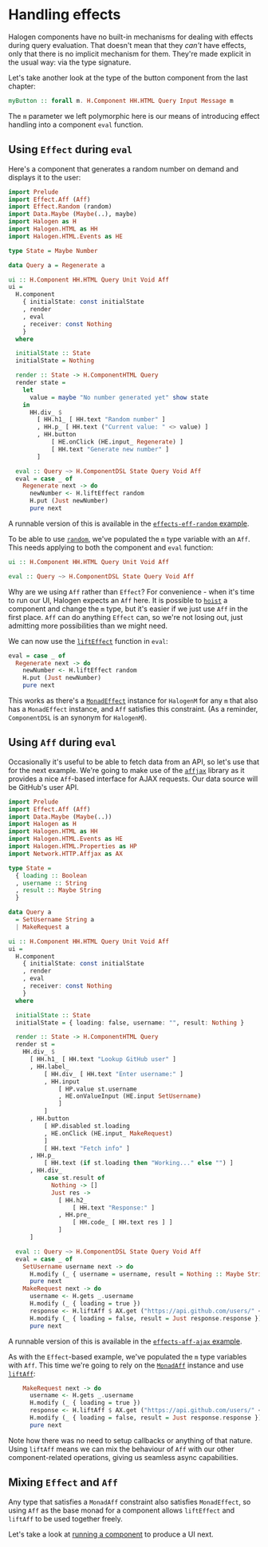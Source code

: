 # Handling effects

Halogen components have no built-in mechanisms for dealing with effects during query evaluation. That doesn't mean that they _can't_ have effects, only that there is no implicit mechanism for them. They're made explicit in the usual way: via the type signature.

Let's take another look at the type of the button component from the last chapter:

``` purescript
myButton :: forall m. H.Component HH.HTML Query Input Message m
```

The `m` parameter we left polymorphic here is our means of introducing effect handling into a component `eval` function.

## Using `Effect` during `eval`

Here's a component that generates a random number on demand and displays it to the user:

``` purescript
import Prelude
import Effect.Aff (Aff)
import Effect.Random (random)
import Data.Maybe (Maybe(..), maybe)
import Halogen as H
import Halogen.HTML as HH
import Halogen.HTML.Events as HE

type State = Maybe Number

data Query a = Regenerate a

ui :: H.Component HH.HTML Query Unit Void Aff
ui =
  H.component
    { initialState: const initialState
    , render
    , eval
    , receiver: const Nothing
    }
  where

  initialState :: State
  initialState = Nothing

  render :: State -> H.ComponentHTML Query
  render state =
    let
      value = maybe "No number generated yet" show state
    in
      HH.div_ $
        [ HH.h1_ [ HH.text "Random number" ]
        , HH.p_ [ HH.text ("Current value: " <> value) ]
        , HH.button
            [ HE.onClick (HE.input_ Regenerate) ]
            [ HH.text "Generate new number" ]
        ]

  eval :: Query ~> H.ComponentDSL State Query Void Aff
  eval = case _ of
    Regenerate next -> do
      newNumber <- H.liftEffect random
      H.put (Just newNumber)
      pure next
```

A runnable version of this is available in the [`effects-eff-random` example](../examples/effects-eff-random/).

To be able to use [`random`][Effect.Random.random], we've populated the `m` type variable with an `Aff`. This needs applying to both the component and `eval` function:

``` purescript
ui :: H.Component HH.HTML Query Unit Void Aff

eval :: Query ~> H.ComponentDSL State Query Void Aff
```

Why are we using `Aff` rather than `Effect`? For convenience - when it's time to run our UI, Halogen expects an `Aff` here. It is possible to [`hoist`][Halogen.Component.hoist] a component and change the `m` type, but it's easier if we just use `Aff` in the first place. `Aff` can do anything `Effect` can, so we're not losing out, just admitting more possibilities than we might need.

We can now use the [`liftEffect`][Effect.Class.liftEffect] function in `eval`:

``` purescript
eval = case _ of
  Regenerate next -> do
    newNumber <- H.liftEffect random
    H.put (Just newNumber)
    pure next
```

This works as there's a [`MonadEffect`][Effect.Class.MonadEffect] instance for `HalogenM` for any `m` that also has a `MonadEffect` instance, and `Aff` satisfies this constraint. (As a reminder, `ComponentDSL` is an synonym for `HalogenM`).

## Using `Aff` during `eval`

Occasionally it's useful to be able to fetch data from an API, so let's use that for the next example. We're going to make use of the [`affjax`][purescript-affjax] library as it provides a nice `Aff`-based interface for AJAX requests. Our data source will be GitHub's user API.

``` purescript
import Prelude
import Effect.Aff (Aff)
import Data.Maybe (Maybe(..))
import Halogen as H
import Halogen.HTML as HH
import Halogen.HTML.Events as HE
import Halogen.HTML.Properties as HP
import Network.HTTP.Affjax as AX

type State =
  { loading :: Boolean
  , username :: String
  , result :: Maybe String
  }

data Query a
  = SetUsername String a
  | MakeRequest a

ui :: H.Component HH.HTML Query Unit Void Aff
ui =
  H.component
    { initialState: const initialState
    , render
    , eval
    , receiver: const Nothing
    }
  where

  initialState :: State
  initialState = { loading: false, username: "", result: Nothing }

  render :: State -> H.ComponentHTML Query
  render st =
    HH.div_ $
      [ HH.h1_ [ HH.text "Lookup GitHub user" ]
      , HH.label_
          [ HH.div_ [ HH.text "Enter username:" ]
          , HH.input
              [ HP.value st.username
              , HE.onValueInput (HE.input SetUsername)
              ]
          ]
      , HH.button
          [ HP.disabled st.loading
          , HE.onClick (HE.input_ MakeRequest)
          ]
          [ HH.text "Fetch info" ]
      , HH.p_
          [ HH.text (if st.loading then "Working..." else "") ]
      , HH.div_
          case st.result of
            Nothing -> []
            Just res ->
              [ HH.h2_
                  [ HH.text "Response:" ]
              , HH.pre_
                  [ HH.code_ [ HH.text res ] ]
              ]
      ]

  eval :: Query ~> H.ComponentDSL State Query Void Aff
  eval = case _ of
    SetUsername username next -> do
      H.modify (_ { username = username, result = Nothing :: Maybe String })
      pure next
    MakeRequest next -> do
      username <- H.gets _.username
      H.modify (_ { loading = true })
      response <- H.liftAff $ AX.get ("https://api.github.com/users/" <> username)
      H.modify (_ { loading = false, result = Just response.response })
      pure next

```

A runnable version of this is available in the [`effects-aff-ajax` example](../examples/effects-aff-ajax/).

As with the `Effect`-based example, we've populated the `m` type variables with `Aff`. This time we're going to rely on the [`MonadAff`][Effect.Aff.Class.MonadAff] instance and use [`liftAff`][Effect.Aff.Class.liftAff]:

``` purescript
    MakeRequest next -> do
      username <- H.gets _.username
      H.modify (_ { loading = true })
      response <- H.liftAff $ AX.get ("https://api.github.com/users/" <> username)
      H.modify (_ { loading = false, result = Just response.response })
      pure next
```

Note how there was no need to setup callbacks or anything of that nature. Using `liftAff` means we can mix the behaviour of `Aff` with our other component-related operations, giving us seamless async capabilities.

## Mixing `Effect` and `Aff`

Any type that satisfies a `MonadAff` constraint also satisfies `MonadEffect`, so using `Aff` as the base monad for a component allows `liftEffect` and `liftAff` to be used together freely.

Let's take a look at [running a component][running-components] to produce a UI next.

[purescript-affjax]: https://pursuit.purescript.org/packages/purescript-affjax "purescript-affjax"

[Effect.Aff.Class.liftAff]: https://pursuit.purescript.org/packages/purescript-aff/4.0.0/docs/Effect.Aff.Class#v:liftAff "Effect.Aff.Class.liftAff"
[Effect.Aff.Class.MonadAff]: https://pursuit.purescript.org/packages/purescript-aff/4.0.0/docs/Effect.Aff.Class#t:MonadAff "Effect.Aff.Class.MonadAff"
[Effect.Class.liftEffect]: https://pursuit.purescript.org/packages/purescript-effect/2.0.0/docs/Effect.Class#v:liftEffect "Effect.Class.liftEffect"
[Effect.Class.MonadEffect]: https://pursuit.purescript.org/packages/purescript-effect/2.0.0/docs/Effect.Class#t:MonadEffect "Effect.Class.MonadEffect"
[Effect.Random.random]: https://pursuit.purescript.org/packages/purescript-random/4.0.0/docs/Effect.Random#v:random "Effect.Random.random"
[Halogen.Component.hoist]: https://pursuit.purescript.org/packages/purescript-halogen/docs/Halogen.Component#v:hoist "Halogen.Component.hoist"

[running-components]: 4%20-%20Running%20a%20component.md "Running a component"
